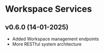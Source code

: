 # Workspace Services

## v0.6.0 (14-01-2025)

- Added Workspace management endpoints
- More RESTful system architecture


